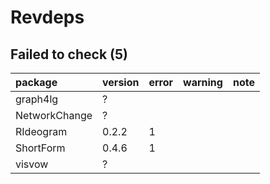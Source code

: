 # Revdeps

## Failed to check (5)

|package       |version |error |warning |note |
|:-------------|:-------|:-----|:-------|:----|
|graph4lg      |?       |      |        |     |
|NetworkChange |?       |      |        |     |
|RIdeogram     |0.2.2   |1     |        |     |
|ShortForm     |0.4.6   |1     |        |     |
|visvow        |?       |      |        |     |


